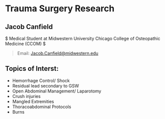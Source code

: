 # Trauma Surgery Research

## Jacob Canfield

$ Medical Student at Midwestern University Chicago College of Osteopathic Medicine (CCOM) $

> Email: Jacob.Canfield@midwestern.edu

## Topics of Interst:

- Hemorrhage Control/ Shock
- Residual lead secondary to GSW
- Open Abdominal Management/ Laparotomy
- Crush injuries
- Mangled Extremities
- Thoracoabdominal Protocols
- Burns


